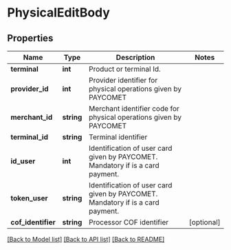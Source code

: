 # PhysicalEditBody

## Properties
Name | Type | Description | Notes
------------ | ------------- | ------------- | -------------
**terminal** | **int** | Product or terminal Id. | 
**provider_id** | **int** | Provider identifier for physical operations given by PAYCOMET | 
**merchant_id** | **string** | Merchant identifier code for physical operations given by PAYCOMET | 
**terminal_id** | **string** | Terminal identifier | 
**id_user** | **int** | Identification of user card given by PAYCOMET. Mandatory if is a card payment. | 
**token_user** | **string** | Identification of user card given by PAYCOMET. Mandatory if is a card payment. | 
**cof_identifier** | **string** | Processor COF identifier | [optional] 

[[Back to Model list]](../../README.md#documentation-for-models) [[Back to API list]](../../README.md#documentation-for-api-endpoints) [[Back to README]](../../README.md)

